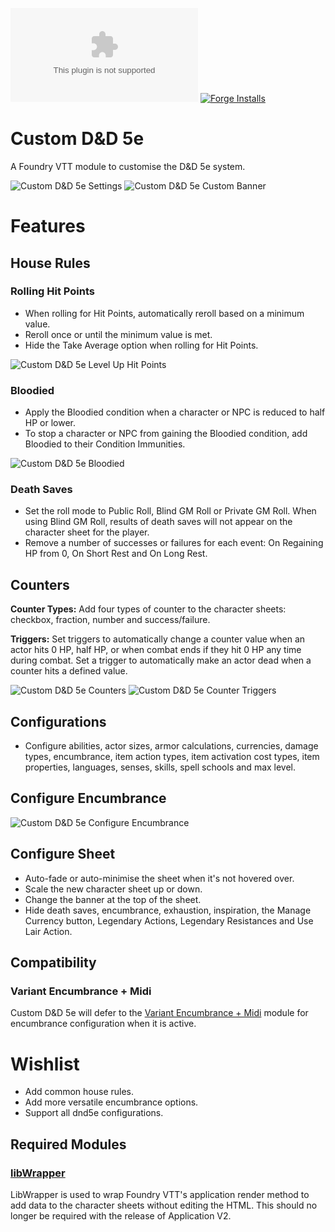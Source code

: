 ![Downloads](https://img.shields.io/github/downloads/Larkinabout/fvtt-custom-dnd5e/latest/module.zip?color=2b82fc&label=DOWNLOADS&style=for-the-badge) [![Forge Installs](https://img.shields.io/badge/dynamic/json?label=Forge%20Installs&query=package.installs&suffix=%25&url=https%3A%2F%2Fforge-vtt.com%2Fapi%2Fbazaar%2Fpackage%2Fcustom-dnd5e&colorB=448d34&style=for-the-badge)](https://forge-vtt.com/bazaar#package=custom-dnd5e)

# Custom D&D 5e

A Foundry VTT module to customise the D&D 5e system.

![Custom D&D 5e Settings](./.github/readme/custom-dnd5e-settings.png)
![Custom D&D 5e Custom Banner](./.github/readme/custom-dnd5e-custom-banner.png)

# Features
## House Rules
### Rolling Hit Points
- When rolling for Hit Points, automatically reroll based on a minimum value.
- Reroll once or until the minimum value is met.
- Hide the Take Average option when rolling for Hit Points.

![Custom D&D 5e Level Up Hit Points](./.github/readme/custom-dnd5e-level-up-hit-points.png)
### Bloodied
- Apply the Bloodied condition when a character or NPC is reduced to half HP or lower.
- To stop a character or NPC from gaining the Bloodied condition, add Bloodied to their Condition Immunities.

![Custom D&D 5e Bloodied](./.github/readme/custom-dnd5e-bloodied.gif)
### Death Saves
- Set the roll mode to Public Roll, Blind GM Roll or Private GM Roll. When using Blind GM Roll, results of death saves will not appear on the character sheet for the player.
- Remove a number of successes or failures for each event: On Regaining HP from 0, On Short Rest and On Long Rest.

## Counters
**Counter Types:** Add four types of counter to the character sheets: checkbox, fraction, number and success/failure.

**Triggers:** Set triggers to automatically change a counter value when an actor hits 0 HP, half HP, or when combat ends if they hit 0 HP any time during combat. Set a trigger to automatically make an actor dead when a counter hits a defined value.

![Custom D&D 5e Counters](./.github/readme/custom-dnd5e-counters.gif)
![Custom D&D 5e Counter Triggers](./.github/readme/custom-dnd5e-counter-triggers.png)

## Configurations
- Configure abilities, actor sizes, armor calculations, currencies, damage types, encumbrance, item action types, item activation cost types, item properties, languages, senses, skills, spell schools and max level.

## Configure Encumbrance
![Custom D&D 5e Configure Encumbrance](./.github/readme/custom-dnd5e-configure-encumbrance.png)

## Configure Sheet
- Auto-fade or auto-minimise the sheet when it's not hovered over.
- Scale the new character sheet up or down.
- Change the banner at the top of the sheet.
- Hide death saves, encumbrance, exhaustion, inspiration, the Manage Currency button, Legendary Actions, Legendary Resistances and Use Lair Action.

## Compatibility
### Variant Encumbrance + Midi
Custom D&D 5e will defer to the [Variant Encumbrance + Midi](https://foundryvtt.com/packages/variant-encumbrance-dnd5e) module for encumbrance configuration when it is active.

# Wishlist
- Add common house rules.
- Add more versatile encumbrance options.
- Support all dnd5e configurations.

## Required Modules
### [libWrapper](https://foundryvtt.com/packages/lib-wrapper)
LibWrapper is used to wrap Foundry VTT's application render method to add data to the character sheets without editing the HTML. This should no longer be required with the release of Application V2.